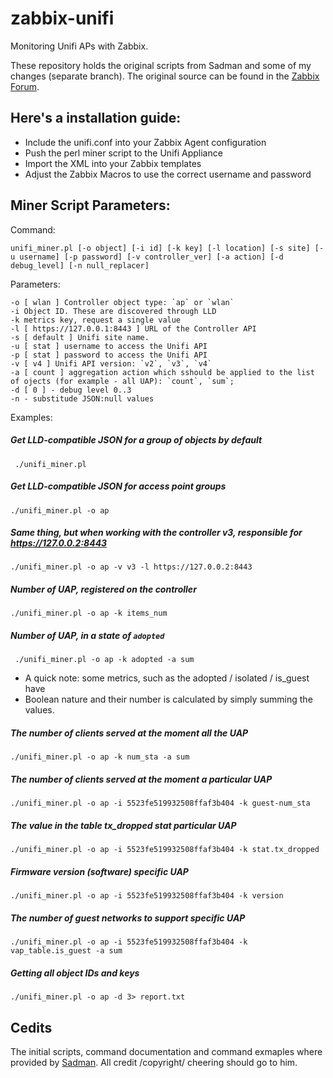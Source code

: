 # zabbix-unifi
Monitoring Unifi APs with Zabbix.

These repository holds the original scripts from Sadman and some of my
changes (separate branch). The original source can be found in the
[Zabbix
Forum](https://www.zabbix.com/forum/showthread.php?p=164987#post164987).

Here's a installation guide:
---------------------------

* Include the unifi.conf into your Zabbix Agent configuration
* Push the perl miner script to the Unifi Appliance
* Import the XML into your Zabbix templates
* Adjust the Zabbix Macros to use the correct username and password

Miner Script Parameters:
------------------------

Command:

    unifi_miner.pl [-o object] [-i id] [-k key] [-l location] [-s site] [-u username] [-p password] [-v controller_ver] [-a action] [-d debug_level] [-n null_replacer]
   
   
Parameters:

    -o [ wlan ] Controller object type: `ap` or `wlan`
    -i Object ID. These are discovered through LLD
    -k metrics key, request a single value
    -l [ https://127.0.0.1:8443 ] URL of the Controller API
    -s [ default ] Unifi site name.
    -u [ stat ] username to access the Unifi API
    -p [ stat ] password to access the Unifi API
    -v [ v4 ] Unifi API version: `v2`, `v3`, `v4`
    -a [ count ] aggregation action which sshould be applied to the list of ojects (for example - all UAP): `count`, `sum`;
    -d [ 0 ] - debug level 0..3
    -n - substitude JSON:null values
    
Examples:

##### Get LLD-compatible JSON for a group of objects by default

     ./unifi_miner.pl

##### Get LLD-compatible JSON for access point groups

    ./unifi_miner.pl -o ap

##### Same thing, but when working with the controller v3, responsible for https://127.0.0.2:8443

    ./unifi_miner.pl -o ap -v v3 -l https://127.0.0.2:8443

##### Number of UAP, registered on the controller

    ./unifi_miner.pl -o ap -k items_num

##### Number of UAP, in a state of `adopted`

     ./unifi_miner.pl -o ap -k adopted -a sum

  * A quick note: some metrics, such as the adopted / isolated / is_guest have
  * Boolean nature and their number is calculated by simply summing the values.       

##### The number of clients served at the moment all the UAP

    ./unifi_miner.pl -o ap -k num_sta -a sum

##### The number of clients served at the moment a particular UAP

    ./unifi_miner.pl -o ap -i 5523fe519932508ffaf3b404 -k guest-num_sta

#####  The value in the table tx_dropped stat particular UAP

    ./unifi_miner.pl -o ap -i 5523fe519932508ffaf3b404 -k stat.tx_dropped

#####  Firmware version (software) specific UAP

    ./unifi_miner.pl -o ap -i 5523fe519932508ffaf3b404 -k version

#####  The number of guest networks to support specific UAP

    ./unifi_miner.pl -o ap -i 5523fe519932508ffaf3b404 -k vap_table.is_guest -a sum

##### Getting all object IDs and keys

    ./unifi_miner.pl -o ap -d 3> report.txt
    
    
Cedits
------

The initial scripts, command documentation and command exmaples where provided by [Sadman](https://www.zabbix.com/forum/member.php?u=38123). All credit /copyright/ cheering should go to him.


